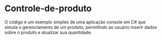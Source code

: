 # Controle-de-produto
O código é um exemplo simples de uma aplicação console em C# que simula o gerenciamento de um produto, permitindo ao usuário inserir dados sobre o produto e atualizar sua quantidade.
